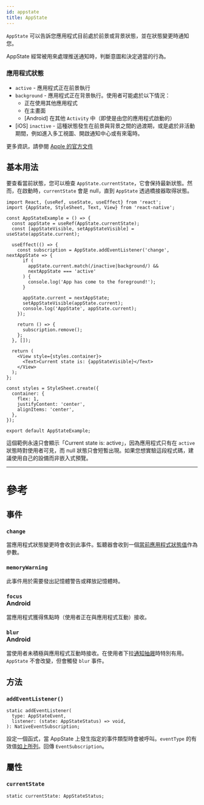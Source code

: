 ```yaml
---
id: appstate
title: AppState
---
```


`AppState` 可以告訴您應用程式目前處於前景或背景狀態，並在狀態變更時通知您。

AppState 經常被用來處理推送通知時，判斷意圖和決定適當的行為。

### 應用程式狀態

- `active` - 應用程式正在前景執行
- `background` - 應用程式正在背景執行。使用者可能處於以下情況：
  - 正在使用其他應用程式
  - 在主畫面
  - [Android] 在其他 `Activity` 中（即使是由您的應用程式啟動的）
- [iOS] `inactive` - 這種狀態發生在前景與背景之間的過渡期，或是處於非活動期間，例如進入多工視圖、開啟通知中心或有來電時。

更多資訊，請參閱 [Apple 的官方文件](https://developer.apple.com/documentation/uikit/app_and_scenes/managing_your_app_s_life_cycle)

## 基本用法

要查看當前狀態，您可以檢查 `AppState.currentState`，它會保持最新狀態。然而，在啟動時，`currentState` 會是 null，直到 `AppState` 透過橋接器取得狀態。

```SnackPlayer name=AppState%20Example
import React, {useRef, useState, useEffect} from 'react';
import {AppState, StyleSheet, Text, View} from 'react-native';

const AppStateExample = () => {
  const appState = useRef(AppState.currentState);
  const [appStateVisible, setAppStateVisible] = useState(appState.current);

  useEffect(() => {
    const subscription = AppState.addEventListener('change', nextAppState => {
      if (
        appState.current.match(/inactive|background/) &&
        nextAppState === 'active'
      ) {
        console.log('App has come to the foreground!');
      }

      appState.current = nextAppState;
      setAppStateVisible(appState.current);
      console.log('AppState', appState.current);
    });

    return () => {
      subscription.remove();
    };
  }, []);

  return (
    <View style={styles.container}>
      <Text>Current state is: {appStateVisible}</Text>
    </View>
  );
};

const styles = StyleSheet.create({
  container: {
    flex: 1,
    justifyContent: 'center',
    alignItems: 'center',
  },
});

export default AppStateExample;
```

這個範例永遠只會顯示「Current state is: active」，因為應用程式只有在 `active` 狀態時對使用者可見，而 null 狀態只會短暫出現。如果您想實驗這段程式碼，建議使用自己的設備而非嵌入式預覽。

---

# 參考

## 事件

### `change`

當應用程式狀態變更時會收到此事件。監聽器會收到一個[當前應用程式狀態值](appstate#app-states)作為參數。

### `memoryWarning`

此事件用於需要發出記憶體警告或釋放記憶體時。

### `focus` <div class="label android">Android</div>

當應用程式獲得焦點時（使用者正在與應用程式互動）接收。

### `blur` <div class="label android">Android</div>

當使用者未積極與應用程式互動時接收。在使用者下拉[通知抽屜](https://developer.android.com/guide/topics/ui/notifiers/notifications#bar-and-drawer)時特別有用。`AppState` 不會改變，但會觸發 `blur` 事件。

## 方法

### `addEventListener()`

```tsx
static addEventListener(
  type: AppStateEvent,
  listener: (state: AppStateStatus) => void,
): NativeEventSubscription;
```

設定一個函式，當 AppState 上發生指定的事件類型時會被呼叫。`eventType` 的有效值[如上所列](#events)。回傳 `EventSubscription`。

## 屬性

### `currentState`

```tsx
static currentState: AppStateStatus;
```